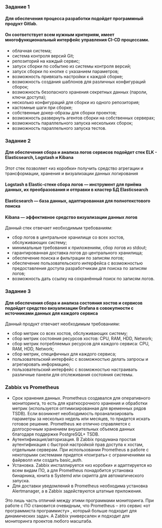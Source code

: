 ### Задание 1
#### Для обеспечения процесса разработки подойдет программный продукт **Gitlab**.

#### Он соответствует всем нужным критериям, имеет многофункциональный интерфейс управления CI-CD процессами.

- облачная система;
- система контроля версий Git;
- репозиторий на каждый сервис;
- запуск сборки по событию из системы контроля версий;
- запуск сборки по кнопке с указанием параметров;
- возможность привязать настройки к каждой сборке;
- возможность создания шаблонов для различных конфигураций сборок;
- возможность безопасного хранения секретных данных (пароли, ключи доступа);
- несколько конфигураций для сборки из одного репозитория;
- кастомные шаги при сборке;
- собственные докер-образы для сборки проектов;
- возможность развернуть агентов сборки на собственных серверах;
- возможность параллельного запуска нескольких сборок;
- возможность параллельного запуска тестов.

### Задание 2
#### Для обеспечения сбора и анализа логов сервисов подойдет стек ELK - Elasticsearch, Logstash и Kibana

Этот стек позволяет «из коробки» получить средство агрегации и трансформации, хранения и визуализации данных логирования

#### Logstash в Elastic-стеке сбора логов — инструмент для приёма данных, их преобразования и отправки в кластер БД Elasticsearch
#### Elasticsearch — база данных, адаптированная для полнотекстового поиска
#### Kibana — эффективное средство визуализации данных логов

Данный стек отвечает необходимым требованиям:
- сбор логов в центральное хранилище со всех хостов, обслуживающих систему;
- минимальные требования к приложениям, сбор логов из stdout;
- гарантированная доставка логов до центрального хранилища;
- обеспечение поиска и фильтрации по записям логов;
- обеспечение пользовательского интерфейса с возможностью предоставления доступа разработчикам для поиска по записям логов;
- возможность дать ссылку на сохранённый поиск по записям логов.

### Задание 3
#### Для обеспечения сбора и анализа состояния хостов и сервисов подойдет средство визуализации Grafana в совокупности с источниками данных для каждого сервиса
Данный продукт отвечает необходимым требованиям:
- сбор метрик со всех хостов, обслуживающих систему;
- сбор метрик состояния ресурсов хостов: CPU, RAM, HDD, Network;
- сбор метрик потребляемых ресурсов для каждого сервиса: CPU, RAM, HDD, Network;
- сбор метрик, специфичных для каждого сервиса;
- пользовательский интерфейс с возможностью делать запросы и агрегировать информацию;
- пользовательский интерфейс с возможностью настраивать различные панели для отслеживания состояния системы.

### Zabbix vs Prometheus
- Срок хранения данных. Prometheus создавался для оперативного мониторинга, то есть для краткосрочного хранения и обработки метрик (используется оптимизированная для временных рядов TSDB). Если возникнет необходимость проанализировать параметры за несколько недель или месяцев, то придется искать готовое решение. Prometheus же отлично справляется с долгосрочным хранением внушительных объемов данных благодаря поддержке PostgreSQL+ TSDB.
- Аутентификация/авторизация. В Zabbix продумана простая аутентификация с быстрой настройкой прав доступа к хостам, отдельным серверам. При использовании Prometheus в работе с некоторыми системами придется «поиграть» с ограничениями на файрволл или создать basic_auth.
- Установка. Zabbix инсталлируется «из коробки» и адаптируется ко всем видам ПО, а для Prometheus понадобится установка бинарника, юнита в Systemd или скрипта для автоматического запуска.
- Для доставки уведомлений в Prometheus необходима установка Alertmanager, а в Zabbix задействуются штатные приложения.

Это лишь часть отличий между этими программами мониторинга. При работе с ПО становится очевидным, что Prometheus – это сервис «от программиста программисту» , который больше подходит для динамических задач. А Zabbix универсален и подходит для мониторинга проектов любого масштаба.
